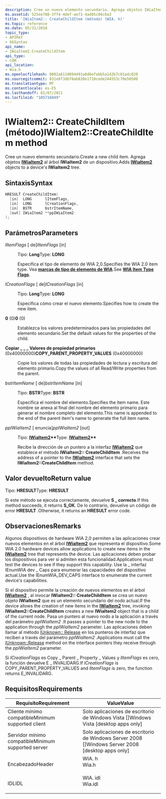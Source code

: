 ```yaml
---
description: Cree un nuevo elemento secundario. Agrega objetos IWiaItem2 al árbol IWiaItem2 de un dispositivo.
ms.assetid: 525ee788-3ff4-4def-ae71-4a405c04c6a3
title: 'IWiaItem2:: CreateChildItem (método) (WIA. h)'
ms.topic: reference
ms.date: 05/31/2018
topic_type:
- APIRef
- kbSyntax
api_name:
- IWiaItem2.CreateChildItem
api_type:
- COM
api_location:
- Wia.h
ms.openlocfilehash: 0002a6110894491a8d6efabb5a142b7c81adc820
ms.sourcegitcommit: 831e8f3db78ab820e1710cede244553c70e50500
ms.translationtype: MT
ms.contentlocale: es-ES
ms.lasthandoff: 01/07/2021
ms.locfileid: "105716049"
---
```

# <a name="iwiaitem2createchilditem-method"></a><span data-ttu-id="1eca0-104">IWiaItem2:: CreateChildItem (método)</span><span class="sxs-lookup"><span data-stu-id="1eca0-104">IWiaItem2::CreateChildItem method</span></span>

<span data-ttu-id="1eca0-105">Cree un nuevo elemento secundario.</span><span class="sxs-lookup"><span data-stu-id="1eca0-105">Create a new child item.</span></span> <span data-ttu-id="1eca0-106">Agrega objetos [**IWiaItem2**](-wia-iwiaitem2.md) al árbol **IWiaItem2** de un dispositivo.</span><span class="sxs-lookup"><span data-stu-id="1eca0-106">Adds [**IWiaItem2**](-wia-iwiaitem2.md) objects to a device's **IWiaItem2** tree.</span></span>

## <a name="syntax"></a><span data-ttu-id="1eca0-107">Sintaxis</span><span class="sxs-lookup"><span data-stu-id="1eca0-107">Syntax</span></span>


```C++
HRESULT CreateChildItem(
  [in]  LONG      lItemFlags,
  [in]  LONG      lCreationFlags,
  [in]  BSTR      bstrItemName,
  [out] IWiaItem2 **ppIWiaItem2
);
```



## <a name="parameters"></a><span data-ttu-id="1eca0-108">Parámetros</span><span class="sxs-lookup"><span data-stu-id="1eca0-108">Parameters</span></span>

<dl> <dt>

<span data-ttu-id="1eca0-109">*lItemFlags* \[ de\]</span><span class="sxs-lookup"><span data-stu-id="1eca0-109">*lItemFlags* \[in\]</span></span>
</dt> <dd>

<span data-ttu-id="1eca0-110">Tipo: **Long**</span><span class="sxs-lookup"><span data-stu-id="1eca0-110">Type: **LONG**</span></span>

<span data-ttu-id="1eca0-111">Especifica el tipo de elemento de WIA 2,0.</span><span class="sxs-lookup"><span data-stu-id="1eca0-111">Specifies the WIA 2.0 item type.</span></span> <span data-ttu-id="1eca0-112">Vea [**marcas de tipo de elemento de WIA**](-wia-wia-item-type-flags.md).</span><span class="sxs-lookup"><span data-stu-id="1eca0-112">See [**WIA Item Type Flags**](-wia-wia-item-type-flags.md).</span></span>

</dd> <dt>

<span data-ttu-id="1eca0-113">*lCreationFlags* \[ de\]</span><span class="sxs-lookup"><span data-stu-id="1eca0-113">*lCreationFlags* \[in\]</span></span>
</dt> <dd>

<span data-ttu-id="1eca0-114">Tipo: **Long**</span><span class="sxs-lookup"><span data-stu-id="1eca0-114">Type: **LONG**</span></span>

<span data-ttu-id="1eca0-115">Especifica cómo crear el nuevo elemento.</span><span class="sxs-lookup"><span data-stu-id="1eca0-115">Specifies how to create the new item.</span></span>

<dt>

<span id="0"></span>

<span data-ttu-id="1eca0-116"><span id="0"></span>**0** (0)</span><span class="sxs-lookup"><span data-stu-id="1eca0-116"><span id="0"></span>**0** (0)</span></span>


</dt> <dd>

<span data-ttu-id="1eca0-117">Establezca los valores predeterminados para las propiedades del elemento secundario.</span><span class="sxs-lookup"><span data-stu-id="1eca0-117">Set the default values for the properties of the child.</span></span>

</dd> <dt>

<span id="COPY_PARENT_PROPERTY_VALUES"></span><span id="copy_parent_property_values"></span>

<span data-ttu-id="1eca0-118"><span id="COPY_PARENT_PROPERTY_VALUES"></span><span id="copy_parent_property_values"></span>**Copiar \_ \_ \_ Valores de propiedad primarios** (0x40000000)</span><span class="sxs-lookup"><span data-stu-id="1eca0-118"><span id="COPY_PARENT_PROPERTY_VALUES"></span><span id="copy_parent_property_values"></span>**COPY\_PARENT\_PROPERTY\_VALUES** (0x40000000)</span></span>


</dt> <dd>

<span data-ttu-id="1eca0-119">Copie los valores de todas las propiedades de lectura y escritura del elemento primario.</span><span class="sxs-lookup"><span data-stu-id="1eca0-119">Copy the values of all Read/Write properties from the parent.</span></span>

</dd> </dl> </dd> <dt>

<span data-ttu-id="1eca0-120">*bstrItemName* \[ de\]</span><span class="sxs-lookup"><span data-stu-id="1eca0-120">*bstrItemName* \[in\]</span></span>
</dt> <dd>

<span data-ttu-id="1eca0-121">Tipo: **BSTR**</span><span class="sxs-lookup"><span data-stu-id="1eca0-121">Type: **BSTR**</span></span>

<span data-ttu-id="1eca0-122">Especifica el nombre del elemento.</span><span class="sxs-lookup"><span data-stu-id="1eca0-122">Specifies the item name.</span></span> <span data-ttu-id="1eca0-123">Este nombre se anexa al final del nombre del elemento primario para generar el nombre completo del elemento.</span><span class="sxs-lookup"><span data-stu-id="1eca0-123">This name is appended to the end of the parent item's name to generate the full item name.</span></span>

</dd> <dt>

<span data-ttu-id="1eca0-124">*ppIWiaItem2* \[ enuncia\]</span><span class="sxs-lookup"><span data-stu-id="1eca0-124">*ppIWiaItem2* \[out\]</span></span>
</dt> <dd>

<span data-ttu-id="1eca0-125">Tipo: **[ **IWiaItem2**](-wia-iwiaitem2.md)\*\***</span><span class="sxs-lookup"><span data-stu-id="1eca0-125">Type: **[**IWiaItem2**](-wia-iwiaitem2.md)\*\***</span></span>

<span data-ttu-id="1eca0-126">Recibe la dirección de un puntero a la interfaz [**IWiaItem2**](-wia-iwiaitem2.md) que establece el método **IWiaItem2:: CreateChildItem** .</span><span class="sxs-lookup"><span data-stu-id="1eca0-126">Receives the address of a pointer to the [**IWiaItem2**](-wia-iwiaitem2.md) interface that sets the **IWiaItem2::CreateChildItem** method.</span></span>

</dd> </dl>

## <a name="return-value"></a><span data-ttu-id="1eca0-127">Valor devuelto</span><span class="sxs-lookup"><span data-stu-id="1eca0-127">Return value</span></span>

<span data-ttu-id="1eca0-128">Tipo: **HRESULT**</span><span class="sxs-lookup"><span data-stu-id="1eca0-128">Type: **HRESULT**</span></span>

<span data-ttu-id="1eca0-129">Si este método se ejecuta correctamente, devuelve **S \_ correcto**.</span><span class="sxs-lookup"><span data-stu-id="1eca0-129">If this method succeeds, it returns **S\_OK**.</span></span> <span data-ttu-id="1eca0-130">De lo contrario, devuelve un código de error **HRESULT** .</span><span class="sxs-lookup"><span data-stu-id="1eca0-130">Otherwise, it returns an **HRESULT** error code.</span></span>

## <a name="remarks"></a><span data-ttu-id="1eca0-131">Observaciones</span><span class="sxs-lookup"><span data-stu-id="1eca0-131">Remarks</span></span>

<span data-ttu-id="1eca0-132">Algunos dispositivos de hardware WIA 2,0 permiten a las aplicaciones crear nuevos elementos en el árbol [**IWiaItem2**](-wia-iwiaitem2.md) que representa el dispositivo.</span><span class="sxs-lookup"><span data-stu-id="1eca0-132">Some WIA 2.0 hardware devices allow applications to create new items in the [**IWiaItem2**](-wia-iwiaitem2.md) tree that represents the device.</span></span> <span data-ttu-id="1eca0-133">Las aplicaciones deben probar los dispositivos para ver si admiten esta funcionalidad.</span><span class="sxs-lookup"><span data-stu-id="1eca0-133">Applications must test the devices to see if they support this capability.</span></span> <span data-ttu-id="1eca0-134">Use la \_ interfaz IEnumWIA dev \_ Caps para enumerar las capacidades del dispositivo actual.</span><span class="sxs-lookup"><span data-stu-id="1eca0-134">Use the IEnumWIA\_DEV\_CAPS interface to enumerate the current device's capabilities.</span></span>

<span data-ttu-id="1eca0-135">Si el dispositivo permite la creación de nuevos elementos en el árbol [**IWiaItem2**](-wia-iwiaitem2.md) , al invocar **IWiaItem2:: CreateChildItem** se crea un nuevo objeto **IWiaItem2** que es un elemento secundario del nodo actual.</span><span class="sxs-lookup"><span data-stu-id="1eca0-135">If the device allows the creation of new items in the [**IWiaItem2**](-wia-iwiaitem2.md) tree, invoking **IWiaItem2::CreateChildItem** creates a new **IWiaItem2** object that is a child of the current node.</span></span> <span data-ttu-id="1eca0-136">Pasa un puntero al nuevo nodo a la aplicación a través del parámetro *ppIWiaItem2* .</span><span class="sxs-lookup"><span data-stu-id="1eca0-136">It passes a pointer to the new node to the application through the *ppIWiaItem2* parameter.</span></span> <span data-ttu-id="1eca0-137">Las aplicaciones deben llamar al método [IUnknown:: Release](/windows/win32/api/unknwn/nf-unknwn-iunknown-release) en los punteros de interfaz que reciben a través del parámetro *ppIWiaItem2* .</span><span class="sxs-lookup"><span data-stu-id="1eca0-137">Applications must call the [IUnknown::Release](/windows/win32/api/unknwn/nf-unknwn-iunknown-release) method on the interface pointers they receive through the *ppIWiaItem2* parameter.</span></span>

<span data-ttu-id="1eca0-138">Si *lCreationFlags* es Copy \_ Parent \_ Property \_ Values y *lItemFlags* es cero, la función devuelve E \_ INVALIDARG.</span><span class="sxs-lookup"><span data-stu-id="1eca0-138">If *lCreationFlags* is COPY\_PARENT\_PROPERTY\_VALUES and *lItemFlags* is zero, the function returns E\_INVALIDARG.</span></span>

## <a name="requirements"></a><span data-ttu-id="1eca0-139">Requisitos</span><span class="sxs-lookup"><span data-stu-id="1eca0-139">Requirements</span></span>



| <span data-ttu-id="1eca0-140">Requisito</span><span class="sxs-lookup"><span data-stu-id="1eca0-140">Requirement</span></span> | <span data-ttu-id="1eca0-141">Value</span><span class="sxs-lookup"><span data-stu-id="1eca0-141">Value</span></span> |
|-------------------------------------|------------------------------------------------------------------------------------|
| <span data-ttu-id="1eca0-142">Cliente mínimo compatible</span><span class="sxs-lookup"><span data-stu-id="1eca0-142">Minimum supported client</span></span><br/> | <span data-ttu-id="1eca0-143">Solo aplicaciones de escritorio de Windows Vista \[\]</span><span class="sxs-lookup"><span data-stu-id="1eca0-143">Windows Vista \[desktop apps only\]</span></span><br/>                                     |
| <span data-ttu-id="1eca0-144">Servidor mínimo compatible</span><span class="sxs-lookup"><span data-stu-id="1eca0-144">Minimum supported server</span></span><br/> | <span data-ttu-id="1eca0-145">Solo aplicaciones de escritorio de Windows Server 2008 \[\]</span><span class="sxs-lookup"><span data-stu-id="1eca0-145">Windows Server 2008 \[desktop apps only\]</span></span><br/>                               |
| <span data-ttu-id="1eca0-146">Encabezado</span><span class="sxs-lookup"><span data-stu-id="1eca0-146">Header</span></span><br/>                   | <dl> <span data-ttu-id="1eca0-147"><dt>WIA. h</dt></span><span class="sxs-lookup"><span data-stu-id="1eca0-147"><dt>Wia.h</dt></span></span> </dl>   |
| <span data-ttu-id="1eca0-148">IDL</span><span class="sxs-lookup"><span data-stu-id="1eca0-148">IDL</span></span><br/>                      | <dl> <span data-ttu-id="1eca0-149"><dt>WIA. idl</dt></span><span class="sxs-lookup"><span data-stu-id="1eca0-149"><dt>Wia.idl</dt></span></span> </dl> |



 

 
